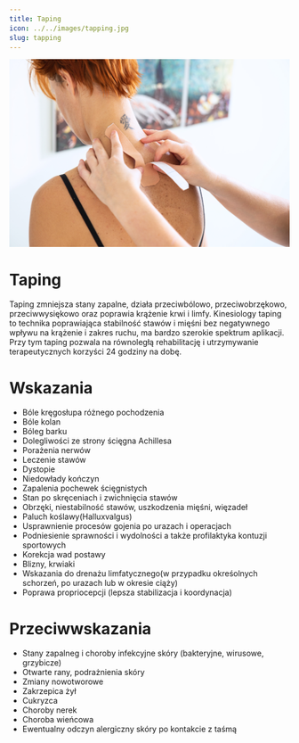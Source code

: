```yaml
---
title: Taping
icon: ../../images/tapping.jpg
slug: tapping
---
```


![Zdjęcie masażu](../../images/tapping.jpg)

# Taping

Taping zmniejsza stany zapalne, działa przeciwbólowo, przeciwobrzękowo, przeciwwysiękowo oraz poprawia krążenie krwi i limfy. Kinesiology taping to technika poprawiająca stabilność stawów i mięśni bez negatywnego wpływu na krążenie i zakres ruchu, ma bardzo szerokie spektrum aplikacji. Przy tym taping pozwala na równoległą rehabilitację i utrzymywanie terapeutycznych korzyści 24 godziny na dobę.

# Wskazania

-   Bóle kręgosłupa różnego pochodzenia
-   Bóle kolan
-   Bóleg barku
-   Dolegliwości ze strony ścięgna Achillesa
-   Porażenia nerwów
-   Leczenie stawów
-   Dystopie
-   Niedowłady kończyn
-   Zapalenia pochewek ścięgnistych
-   Stan po skręceniach i zwichnięcia stawów
-   Obrzęki, niestabilność stawów, uszkodzenia mięśni, więzadeł
-   Paluch koślawy(Halluxvalgus)
-   Usprawnienie procesów gojenia po urazach i operacjach
-   Podniesienie sprawności i wydolności a także profilaktyka kontuzji sportowych
-   Korekcja wad postawy
-   Blizny, krwiaki
-   Wskazania do drenażu limfatycznego(w przypadku okreśolnych schorzeń, po urazach lub w okresie ciąży)
-   Poprawa propriocepcji (lepsza stabilizacja i koordynacja)

# Przeciwwskazania

-   Stany zapalneg i choroby infekcyjne skóry (bakteryjne, wirusowe, grzybicze)
-   Otwarte rany, podrażnienia skóry
-   Zmiany nowotworowe
-   Zakrzepica żył
-   Cukryzca
-   Choroby nerek
-   Choroba wieńcowa
-   Ewentualny odczyn alergiczny skóry po kontakcie z taśmą
